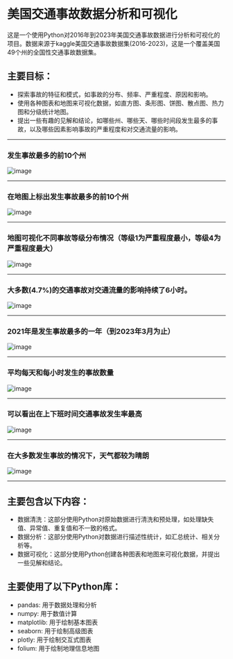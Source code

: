# 美国交通事故数据分析和可视化

这是一个使用Python对2016年到2023年美国交通事故数据进行分析和可视化的项目。数据来源于kaggle美国交通事故数据集(2016-2023)，这是一个覆盖美国49个州的全国性交通事故数据集。

## 主要目标：

- 探索事故的特征和模式，如事故的分布、频率、严重程度、原因和影响。
- 使用各种图表和地图来可视化数据，如直方图、条形图、饼图、散点图、热力图和分级统计地图。
- 提出一些有趣的见解和结论，如哪些州、哪些天、哪些时间段发生最多的事故，以及哪些因素影响事故的严重程度和对交通流量的影响。
------------
### 发生事故最多的前10个州
![image](https://github.com/Hebo-2015/us-accident-analysis/assets/142399606/72a9f169-81e3-4544-a081-553d97c7554d)

------------
### 在地图上标出发生事故最多的前10个州
![image](https://github.com/Hebo-2015/us-accident-analysis/assets/142399606/1252ae2d-df3b-437e-89a2-0fc4dbde8be9)

------------
### 地图可视化不同事故等级分布情况（等级1为严重程度最小，等级4为严重程度最大）
![image](https://github.com/Hebo-2015/us-accident-analysis/assets/142399606/bf00207b-d233-4d2e-9a75-78ed877f0fb9)

------------
### 大多数(4.7%)的交通事故对交通流量的影响持续了6小时。
![image](https://github.com/Hebo-2015/us-accident-analysis/assets/142399606/6e1732ce-c0ec-495c-a7e4-55cd8ce8e429)

------------
### 2021年是发生事故最多的一年（到2023年3月为止）
![image](https://github.com/Hebo-2015/us-accident-analysis/assets/142399606/e82169dd-01d2-4801-916b-6cdd537407d0)

------------
### 平均每天和每小时发生的事故数量
![image](https://github.com/Hebo-2015/us-accident-analysis/assets/142399606/7148df0d-0f1b-4e5f-ad4b-b7566e4bb9a8)

------------
### 可以看出在上下班时间交通事故发生率最高
![image](https://github.com/Hebo-2015/us-accident-analysis/assets/142399606/eeeb85ae-5dfe-402b-a7c1-39d25a991f4e)

------------
### 在大多数发生事故的情况下，天气都较为晴朗
![image](https://github.com/Hebo-2015/us-accident-analysis/assets/142399606/3d306fb0-ef96-42c0-99c8-e6a5a986eb35)

------------


## 主要包含以下内容：

- 数据清洗：这部分使用Python对原始数据进行清洗和预处理，如处理缺失值、异常值、重复值和不一致的格式。
- 数据分析：这部分使用Python对数据进行描述性统计，如汇总统计、相关分析等。
- 数据可视化：这部分使用Python创建各种图表和地图来可视化数据，并提出一些见解和结论。

## 主要使用了以下Python库：

- pandas: 用于数据处理和分析
- numpy: 用于数值计算
- matplotlib: 用于绘制基本图表
- seaborn: 用于绘制高级图表
- plotly: 用于绘制交互式图表
- folium: 用于绘制地理信息地图


